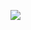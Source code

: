 <img src="https://img.shields.io/badge/Python-3766AB?style=flat-square&logo=html5&logoColor=white"/></a>


